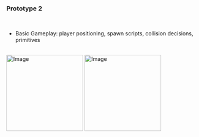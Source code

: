 
### Prototype 2

<br>

- Basic Gameplay: player positioning, spawn scripts, collision decisions, primitives

<br>

<img height="200" alt="Image" src="https://github.com/user-attachments/assets/0491a70f-3527-4060-a474-98509b299392" />
<img height="200" alt="Image" src="https://github.com/user-attachments/assets/5c0fa22e-ace8-4cea-911d-63e3c1ba1da4" />
